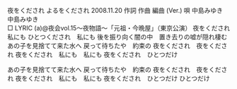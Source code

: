 夜をくだされ
よるをくだされ
2008.11.20
作詞  作曲  編曲 (Ver.)   唄
中島みゆき   中島みゆき       
□ LYRIC (a)@夜会vol.15～夜物語～「元祖・今晩屋」（東京公演）
夜をくだされ　私にも
ひとつくだされ　私にも
後を振り向く闇の中　置き去りの嘘が隠れ棲む
あの子を見捨てて来た水へ
戻って待ちたや　約束の
夜をくだされ　夜をくだされ
夜をくだされ　私にも　私にも
夜をくだされ　ひとつだけ

あの子を見捨てて来た水へ
戻って待ちたや　約束の
夜をくだされ　夜をくだされ
夜をくだされ　私にも　私にも
夜をくだされ　ひとつだけ
ひとつだけ